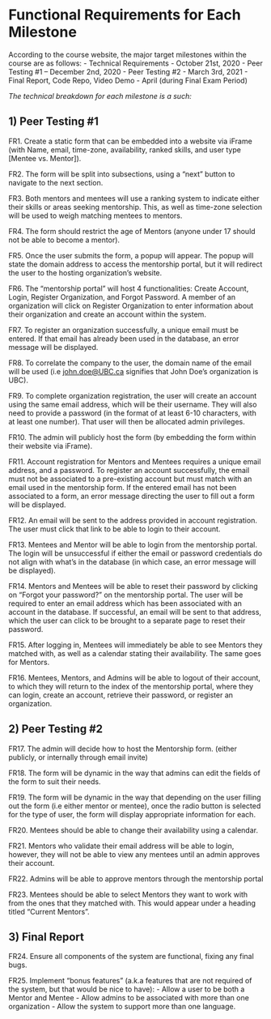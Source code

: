# Functional Requirements for Each Milestone

According to the course website, the major target milestones within the course are as follows:
    - Technical Requirements - October 21st, 2020
    - Peer Testing #1 – December 2nd, 2020
    - Peer Testing #2 - March 3rd, 2021
    - Final Report, Code Repo, Video Demo - April (during Final Exam Period)

*The technical breakdown for each milestone is a such:*

## 1) Peer Testing #1
FR1. Create a static form that can be embedded into a website via iFrame (with Name, email, time-zone, availability, ranked skills, and user type [Mentee vs. Mentor]).

FR2. The form will be split into subsections, using a “next” button to navigate to the next section.

FR3. Both mentors and mentees will use a ranking system to indicate either their skills or areas seeking mentorship. This, as well as time-zone selection will be used to weigh matching mentees to mentors.

FR4. The form should restrict the age of Mentors (anyone under 17 should not be able to become a mentor). 

FR5. Once the user submits the form, a popup will appear. The popup will state the domain address to access the mentorship portal, but it will redirect the user to the hosting organization’s website.

FR6. The “mentorship portal” will host 4 functionalities: Create Account, Login, Register Organization, and Forgot Password. A member of an organization will click on Register Organization to enter information about their organization and create an account within the system. 

FR7. To register an organization successfully, a unique email must be entered. If that email has already been used in the database, an error message will be displayed. 

FR8. To correlate the company to the user, the domain name of the email will be used (i.e john.doe@UBC.ca signifies that John Doe’s organization is UBC). 

FR9. To complete organization registration, the user will create an account using the same email address, which will be their username. They will also need to provide a password (in the format of at least 6-10 characters, with at least one number). That user will then be allocated admin privileges. 

FR10. The admin will publicly host the form (by embedding the form within their website via iFrame). 

FR11. Account registration for Mentors and Mentees requires a unique email address, and a password. To register an account successfully, the email must not be associated to a pre-existing account but must match with an email used in the mentorship form. If the entered email has not been associated to a form, an error message directing the user to fill out a form will be displayed.

FR12. An email will be sent to the address provided in account registration. The user must click that link to be able to login to their account.

FR13. Mentees and Mentor will be able to login from the mentorship portal. The login will be unsuccessful if either the email or password credentials do not align with what’s in the database (in which case, an error message will be displayed).

FR14. Mentors and Mentees will be able to reset their password by clicking on “Forgot your password?” on the mentorship portal. The user will be required to enter an email address which has been associated with an account in the database. If successful, an email will be sent to that address, which the user can click to be brought to a separate page to reset their password.

FR15. After logging in, Mentees will immediately be able to see Mentors they matched with, as well as a calendar stating their availability. The same goes for Mentors.

FR16. Mentees, Mentors, and Admins will be able to logout of their account, to which they will return to the index of the mentorship portal, where they can login, create an account, retrieve their password, or register an organization. 

## 2) Peer Testing #2
FR17. The admin will decide how to host the Mentorship form. (either publicly, or internally through email invite)

FR18. The form will be dynamic in the way that admins can edit the fields of the form to suit their needs.

FR19. The form will be dynamic in the way that depending on the user filling out the form (i.e either mentor or mentee), once the radio button is selected for the type of user, the form will display appropriate information for each. 

FR20. Mentees should be able to change their availability using a calendar.

FR21. Mentors who validate their email address will be able to login, however, they will not be able to view any mentees until an admin approves their account.

FR22. Admins will be able to approve mentors through the mentorship portal

FR23. Mentees should be able to select Mentors they want to work with from the ones that they matched with. This would appear under a heading titled “Current Mentors”.

## 3) Final Report 
FR24. Ensure all components of the system are functional, fixing any final bugs. 

FR25. Implement “bonus features” (a.k.a features that are not required of the system, but that would be nice to have):
    - Allow a user to be both a Mentor and Mentee 
    - Allow admins to be associated with more than one organization
    - Allow the system to support more than one language. 


